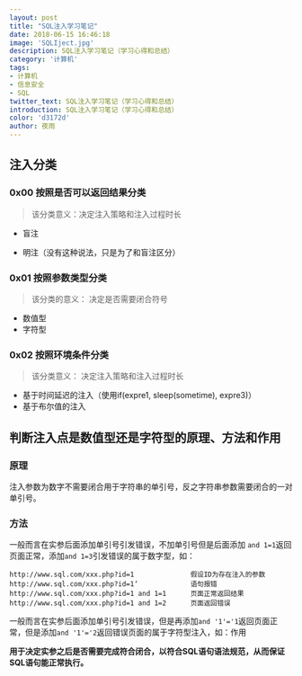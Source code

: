 ```yaml
---
layout: post
title: "SQL注入学习笔记"
date: 2018-06-15 16:46:18
image: 'SQLIject.jpg'
description: SQL注入学习笔记（学习心得和总结）
category: '计算机'
tags:
- 计算机
- 信息安全
- SQL
twitter_text: SQL注入学习笔记（学习心得和总结）
introduction: SQL注入学习笔记（学习心得和总结）
color: 'd3172d'
author: 夜雨
---
```


## 注入分类

### 0x00 按照是否可以返回结果分类
> 该分类意义：决定注入策略和注入过程时长

- 盲注

- 明注（没有这种说法，只是为了和盲注区分）

### 0x01 按照参数类型分类
> 该分类的意义： 决定是否需要闭合符号

- 数值型
- 字符型

### 0x02 按照环境条件分类
> 该分类意义： 决定注入策略和注入过程时长

- 基于时间延迟的注入（使用if(expre1, sleep(sometime), expre3)）
- 基于布尔值的注入

## 判断注入点是数值型还是字符型的原理、方法和作用

### 原理

注入参数为数字不需要闭合用于字符串的单引号，反之字符串参数需要闭合的一对单引号。

### 方法

一般而言在实参后面添加单引号引发错误，不加单引号但是后面添加 `and 1=1`返回页面正常，添加`and 1=3`引发错误的属于数字型，如：

```shell
http://www.sql.com/xxx.php?id=1              假设ID为存在注入的参数
http://www.sql.com/xxx.php?id=1‘             语句报错
http://www.sql.com/xxx.php?id=1 and 1=1      页面正常返回结果
http://www.sql.com/xxx.php?id=1 and 1=2      页面返回错误
```

一般而言在实参后面添加单引号引发错误，但是再添加`and '1'='1`返回页面正常，但是添加`and '1'='2`返回错误页面的属于字符型注入，如：作用

**用于决定实参之后是否需要完成符合闭合，以符合SQL语句语法规范，从而保证SQL语句能正常执行。**



